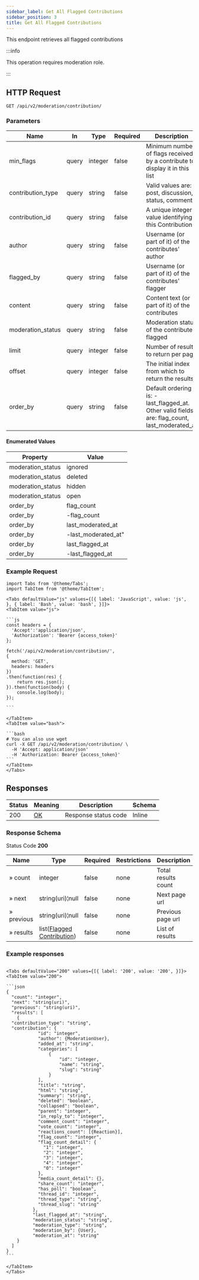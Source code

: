 ```yaml
---
sidebar_label: Get All Flagged Contributions
sidebar_position: 3
title: Get All Flagged Contributions
---
```


This endpoint retrieves all flagged contributions

:::info

This operation requires moderation role.

:::

## HTTP Request

`GET /api/v2/moderation/contribution/`

### Parameters

|Name|In|Type|Required|Description|
|---|---|---|---|---|
|min_flags|query|integer|false|Minimum number of flags received by a contribute to display it in this list|
|contribution_type|query|string|false|Valid values are: post, discussion, status, comment|
|contribution_id|query|string|false|A unique integer value identifying this Contribution|
|author|query|string|false|Username (or part of it) of the contributes' author|
|flagged_by|query|string|false|Username (or part of it) of the contributes' flagger|
|content|query|string|false|Content text (or part of it) of the contributes|
|moderation_status|query|string|false|Moderation status of the contributes flagged|
|limit|query|integer|false|Number of results to return per page|
|offset|query|integer|false|The initial index from which to return the results|
|order_by|query|string|false|Default ordering is: -last_flagged_at. Other valid fields are: flag_count, last_moderated_at|

#### Enumerated Values

|Property|Value|
|---|---|
|moderation_status|ignored|
|moderation_status|deleted|
|moderation_status|hidden|
|moderation_status|open|
|order_by|flag_count|
|order_by|-flag_count|
|order_by|last_moderated_at|
|order_by|-last_moderated_at"|
|order_by|last_flagged_at|
|order_by|-last_flagged_at|

### Example Request

````mdx-code-block
import Tabs from '@theme/Tabs';
import TabItem from '@theme/TabItem';

<Tabs defaultValue="js" values={[{ label: 'JavaScript', value: 'js', }, { label: 'Bash', value: 'bash', }]}>
<TabItem value="js">

```js
const headers = {
  'Accept':'application/json',
  'Authorization': 'Bearer {access_token}'
};

fetch('/api/v2/moderation/contribution/',
{
  method: 'GET',
  headers: headers
})
.then(function(res) {
    return res.json();
}).then(function(body) {
    console.log(body);
});

```

</TabItem>
<TabItem value="bash">

```bash
# You can also use wget
curl -X GET /api/v2/moderation/contribution/ \
  -H 'Accept: application/json'
  -H 'Authorization: Bearer {access_token}'
```
</TabItem>
</Tabs>
````

## Responses

|Status|Meaning|Description|Schema|
|---|---|---|---|
|200|[OK](https://tools.ietf.org/html/rfc7231#section-6.3.1)|Response status code|Inline|

### Response Schema

Status Code **200**

|Name| Type                                                                             |Required|Restrictions|Description|
|---|----------------------------------------------------------------------------------|---|---|---|
|» count| integer                                                                          |false|none|Total results count|
|» next| string(uri)¦null                                                                 |false|none|Next page url|
|» previous| string(uri)¦null                                                                 |false|none|Previous page url|
|» results| list([Flagged Contribution](/docs/apireference/v2/schemas/flagged_contribution)) |false|none|List of results|

### Example responses


````mdx-code-block

<Tabs defaultValue="200" values={[{ label: '200', value: '200', }]}>
<TabItem value="200">

```json
{
  "count": "integer",
  "next": "string(uri)",
  "previous": "string(uri)",
  "results": [
    {
  "contribution_type": "string",
  "contribution": {
            "id": "integer",
            "author": {ModerationUser},
            "added_at": "string",      
            "categories": [
                {
                    "id": "integer,
                    "name": "string",
                    "slug": "string"
                }
            ],
            "title": "string",
            "html": "string",
            "summary": "string",
            "deleted": "boolean",
            "collapsed": "boolean",
            "parent": "integer",
            "in_reply_to": "integer",
            "comment_count": "integer",
            "vote_count": "integer",
            "reactions_count": [{Reaction}],
            "flag_count": "integer",
            "flag_count_detail": {
              "1": "integer",
              "2": "integer",
              "3": "integer",
              "4": "integer",
              "0": "integer"
            },
            "media_count_detail": {},
            "share_count": "integer",
            "has_poll": "boolean",
            "thread_id": "integer",
            "thread_type": "string",
            "thread_slug": "string"
          },
          "last_flagged_at": "string",
          "moderation_status": "string",
          "moderation_type": "string",
          "moderation_by": {User},
          "moderation_at": "string"
    }
  ]
}
```

</TabItem>
</Tabs>
````




